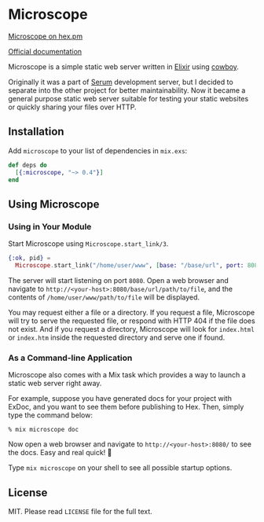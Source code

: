 # Microscope

[Microscope on hex.pm](https://hex.pm/packages/microscope)

[Official documentation](https://hexdocs.pm/microscope)

Microscope is a simple static web server written in [Elixir](http://elixir-lang.org)
using [cowboy](https://hex.pm/packages/cowboy).

Originally it was a part of [Serum](http://dalgona.hontou.moe/Serum) development
server, but I decided to separate into the other project for better
maintainability. Now it became a general purpose static web server suitable
for testing your static websites or quickly sharing your files over HTTP.

## Installation

Add `microscope` to your list of dependencies in `mix.exs`:

```elixir
def deps do
  [{:microscope, "~> 0.4"}]
end
```

## Using Microscope

### Using in Your Module

Start Microscope using `Microscope.start_link/3`.

```elixir
{:ok, pid} =
  Microscope.start_link("/home/user/www", [base: "/base/url", port: 8080])
```

The server will start listening on port `8080`. Open a web browser and navigate
to `http://<your-host>:8080/base/url/path/to/file`, and the contents of
`/home/user/www/path/to/file` will be displayed.

You may request either a file or a directory. If you request a file, Microscope
will try to serve the requested file, or respond with HTTP 404 if the file does
not exist. And if you request a directory, Microscope will look for `index.html`
or `index.htm` inside the requested directory and serve one if found.

### As a Command-line Application

Microscope also comes with a Mix task which provides a way to launch a static
web server right away.

For example, suppose you have generated docs for your project with ExDoc, and
you want to see them before publishing to Hex. Then, simply type the command
below:

```
% mix microscope doc
```

Now open a web browser and navigate to `http://<your-host>:8080/` to see the
docs. Easy and real quick! :rocket:

Type `mix microscope` on your shell to see all possible startup options.

## License

MIT. Please read `LICENSE` file for the full text.
